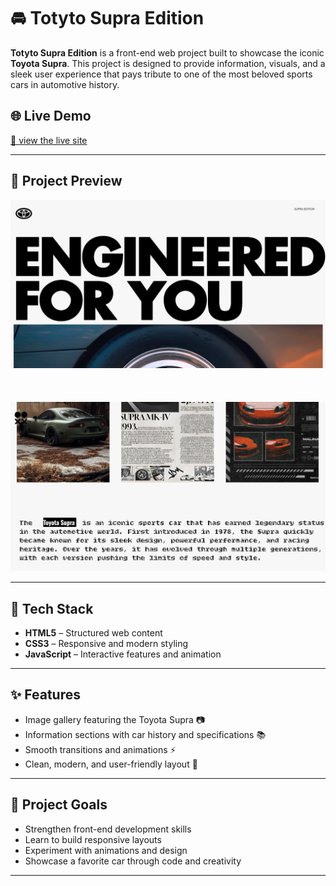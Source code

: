 # 🚘 Totyto Supra Edition

**Totyto Supra Edition** is a front-end web project built to showcase the iconic **Toyota Supra**. This project is designed to provide information, visuals, and a sleek user experience that pays tribute to one of the most beloved sports cars in automotive history.

## 🌐 Live Demo

[🔗 view the live site](https://omkar-shinde7031.github.io/Toyota-supra-edition/)  


---

## 📸 Project Preview

![Totyto Supra Edition Screenshot](https://github.com/omkar-shinde7031/Toyota-supra-edition/blob/main/Screenshot%202025-07-21%20172501.png?raw=true)  
<br>
<br>
<br>
![Totyto Supra Edition Screenshot](https://github.com/omkar-shinde7031/Toyota-supra-edition/blob/main/Screenshot%202025-07-21%20172559.png?raw=true)  



---

## 🔧 Tech Stack

- **HTML5** – Structured web content  
- **CSS3** – Responsive and modern styling  
- **JavaScript** – Interactive features and animation

---

## ✨ Features

- Image gallery featuring the Toyota Supra 📷  
- Information sections with car history and specifications 📚  
- Smooth transitions and animations ⚡  
- Clean, modern, and user-friendly layout 🎨

---

## 🎯 Project Goals

- Strengthen front-end development skills  
- Learn to build responsive layouts  
- Experiment with animations and design  
- Showcase a favorite car through code and creativity

---

